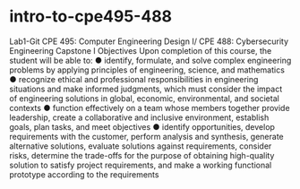 # intro-to-cpe495-488
Lab1-Git
CPE 495: Computer Engineering Design I/
CPE 488: Cybersecurity Engineering Capstone I
Objectives
Upon completion of this course, the student will be able to:
● identify, formulate, and solve complex engineering problems by applying
principles of engineering, science, and mathematics
● recognize ethical and professional responsibilities in engineering situations and
make informed judgments, which must consider the impact of engineering
solutions in global, economic, environmental, and societal contexts
● function effectively on a team whose members together provide leadership,
create a collaborative and inclusive environment, establish goals, plan tasks, and
meet objectives
● identify opportunities, develop requirements with the customer, perform
analysis and synthesis, generate alternative solutions, evaluate solutions against
requirements, consider risks, determine the trade-offs for the purpose of
obtaining high-quality solution to satisfy project requirements, and make a
working functional prototype according to the requirements
